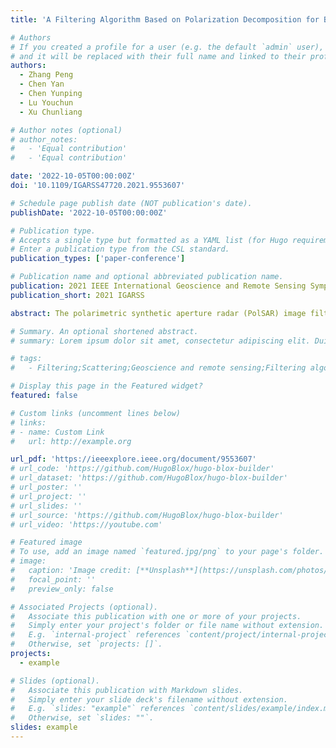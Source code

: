 ```yaml
---
title: 'A Filtering Algorithm Based on Polarization Decomposition for Better Preserving Polsar Image Scattering Features'

# Authors
# If you created a profile for a user (e.g. the default `admin` user), write the username (folder name) here
# and it will be replaced with their full name and linked to their profile.
authors:
  - Zhang Peng
  - Chen Yan
  - Chen Yunping
  - Lu Youchun
  - Xu Chunliang

# Author notes (optional)
# author_notes:
#   - 'Equal contribution'
#   - 'Equal contribution'

date: '2022-10-05T00:00:00Z'
doi: '10.1109/IGARSS47720.2021.9553607'

# Schedule page publish date (NOT publication's date).
publishDate: '2022-10-05T00:00:00Z'

# Publication type.
# Accepts a single type but formatted as a YAML list (for Hugo requirements).
# Enter a publication type from the CSL standard.
publication_types: ['paper-conference']

# Publication name and optional abbreviated publication name.
publication: 2021 IEEE International Geoscience and Remote Sensing Symposium IGARSS
publication_short: 2021 IGARSS

abstract: The polarimetric synthetic aperture radar (PolSAR) image filtering is an essential step before the quantitative inversion. However, the existing filtering algorithms often change the scattering features of the original PolSAR images. This leads to a performance decrease for the subsequent quantitative inversion. In order to combat such drawback, we adopted a novel filtering algorithm preceding the quantitative inversion. This algorithm adopted the idea of “classify first, filter later”. By utilizing the hybrid four-component polarization decomposition (HPD) method to pre-classify the pixels, and implementing non-local means lee (NLM-Lee) filtering only between the same ground object points, the scattering features are well-protected. The experiment results show that the proposed algorithm can not only effectively reduce the speckle and preserve the structural features of the image, but is far superior in preserving the scattering features of the images. Hence, when the PolSAR image filtering is carried out by the proposed algorithm, the performance of the quantitative inversion will be improved.

# Summary. An optional shortened abstract.
# summary: Lorem ipsum dolor sit amet, consectetur adipiscing elit. Duis posuere tellus ac convallis placerat. Proin tincidunt magna sed ex sollicitudin condimentum.

# tags:
#   - Filtering;Scattering;Geoscience and remote sensing;Filtering algorithms;Speckle;Image filtering;Polarimetric synthetic aperture radar;polarimetric synthetic aperture radar (PolSAR);filter;non-local means (NLM);polarization decomposition

# Display this page in the Featured widget?
featured: false

# Custom links (uncomment lines below)
# links:
# - name: Custom Link
#   url: http://example.org

url_pdf: 'https://ieeexplore.ieee.org/document/9553607'
# url_code: 'https://github.com/HugoBlox/hugo-blox-builder'
# url_dataset: 'https://github.com/HugoBlox/hugo-blox-builder'
# url_poster: ''
# url_project: ''
# url_slides: ''
# url_source: 'https://github.com/HugoBlox/hugo-blox-builder'
# url_video: 'https://youtube.com'

# Featured image
# To use, add an image named `featured.jpg/png` to your page's folder.
# image:
#   caption: 'Image credit: [**Unsplash**](https://unsplash.com/photos/pLCdAaMFLTE)'
#   focal_point: ''
#   preview_only: false

# Associated Projects (optional).
#   Associate this publication with one or more of your projects.
#   Simply enter your project's folder or file name without extension.
#   E.g. `internal-project` references `content/project/internal-project/index.md`.
#   Otherwise, set `projects: []`.
projects:
  - example

# Slides (optional).
#   Associate this publication with Markdown slides.
#   Simply enter your slide deck's filename without extension.
#   E.g. `slides: "example"` references `content/slides/example/index.md`.
#   Otherwise, set `slides: ""`.
slides: example
---
```


<!-- {{% callout note %}}
Click the _Cite_ button above to demo the feature to enable visitors to import publication metadata into their reference management software.
{{% /callout %}}

{{% callout note %}}
Create your slides in Markdown - click the _Slides_ button to check out the example.
{{% /callout %}} -->

<!-- Add the publication's **full text** or **supplementary notes** here. You can use rich formatting such as including [code, math, and images](https://docs.hugoblox.com/content/writing-markdown-latex/). -->
